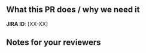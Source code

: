 <!--
  !!!! README !!!! Please fill this out.

  Please follow the PR naming conventions: 
  https://outreach-io.atlassian.net/wiki/spaces/EN/pages/1902444645/Conventional+Commits
-->


<!-- A short description of what your PR does and what it solves. -->
## What this PR does / why we need it



<!-- <<Stencil::Block(jiraPrefix)>> -->
**JIRA ID**: [XX-XX]
<!-- <</Stencil::Block>> -->

<!-- Notes that may be helpful for anyone reviewing this PR -->
## Notes for your reviewers



<!-- <<Stencil::Block(custom)>> -->

<!-- <</Stencil::Block>> -->
